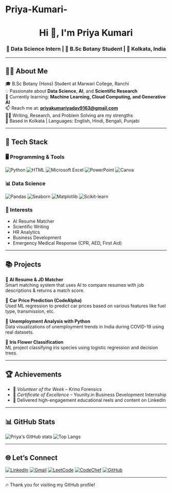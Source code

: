 # Priya-Kumari-
<h1 align="center">Hi 👋, I'm Priya Kumari</h1>
<h3 align="center">🚀 Data Science Intern | 🌿 B.Sc Botany Student | 📍 Kolkata, India</h3>

---

## 👩‍💻 About Me

🎓 B.Sc Botany (Hons) Student at Marwari College, Ranchi  
💡 Passionate about **Data Science**, **AI**, and **Scientific Research**  
🌱 Currently learning: **Machine Learning, Cloud Computing, and Generative AI**  
📫 Reach me at: **priyakumariyadav9163@gmail.com**  
🧑‍🔬 Writing, Research, and Problem Solving are my strengths  
📍 Based in Kolkata | Languages: English, Hindi, Bengali, Punjabi

---

## 🔧 Tech Stack

### 🖥 Programming & Tools
![Python](https://img.shields.io/badge/Python-3776AB?style=for-the-badge&logo=python&logoColor=white)
![HTML](https://img.shields.io/badge/HTML-E44D26?style=for-the-badge&logo=html5&logoColor=white)
![Microsoft Excel](https://img.shields.io/badge/Excel-217346?style=for-the-badge&logo=microsoft-excel&logoColor=white)
![PowerPoint](https://img.shields.io/badge/PowerPoint-B7472A?style=for-the-badge&logo=microsoft-powerpoint&logoColor=white)
![Canva](https://img.shields.io/badge/Canva-00C4CC?style=for-the-badge&logo=canva&logoColor=white)

### 📊 Data Science
![Pandas](https://img.shields.io/badge/Pandas-150458?style=for-the-badge&logo=pandas&logoColor=white)
![Seaborn](https://img.shields.io/badge/Seaborn-3776AB?style=for-the-badge&logo=python&logoColor=white)
![Matplotlib](https://img.shields.io/badge/Matplotlib-007ACC?style=for-the-badge&logo=python&logoColor=white)
![Scikit-learn](https://img.shields.io/badge/Scikit--Learn-F7931E?style=for-the-badge&logo=scikit-learn&logoColor=white)

### 🧠 Interests
- AI Resume Matcher
- Scientific Writing
- HR Analytics
- Business Development
- Emergency Medical Response (CPR, AED, First Aid)

---

## 📚 Projects

🔹 **AI Resume & JD Matcher**  
Smart matching system that uses AI to compare resumes with job descriptions & returns a match score.  

🔹 **Car Price Prediction (CodeAlpha)**  
Used ML regression to predict car prices based on various features like fuel type, transmission, etc.

🔹 **Unemployment Analysis with Python**  
Data visualizations of unemployment trends in India during COVID-19 using real datasets.

🔹 **Iris Flower Classification**  
ML project classifying iris species using logistic regression and decision trees.

---

## 🏆 Achievements

- 🥇 *Volunteer of the Week* – Krino Forensics  
- 🌟 *Certificate of Excellence* – Younity.in Business Development Internship  
- 💬 Delivered high-engagement educational reels and content on LinkedIn

---

## 📊 GitHub Stats

![Priya's GitHub stats](https://github-readme-stats.vercel.app/api?username=yourgithubusername&show_icons=true&theme=midnight-purple)
![Top Langs](https://github-readme-stats.vercel.app/api/top-langs/?username=yourgithubusername&layout=compact&theme=midnight-purple)

---

## 🌐 Let’s Connect

[![LinkedIn](https://img.shields.io/badge/LinkedIn-blue?style=for-the-badge&logo=linkedin&logoColor=white)](https://www.linkedin.com/in/priya-kumari-%F0%9D%B0%9D%B2%9D%B0%9D%B1%9D%B6%9D%BD%9D%B2%9D%B1%9D%B6%9D%BD%9D%B2%9D%BD-915647314)
[![Gmail](https://img.shields.io/badge/Gmail-red?style=for-the-badge&logo=gmail&logoColor=white)](mailto:priyakumariyadav9163@gmail.com)
[![LeetCode](https://img.shields.io/badge/LeetCode-FFA116?style=for-the-badge&logo=leetcode&logoColor=black)](https://leetcode.com/)
[![CodeChef](https://img.shields.io/badge/CodeChef-5B4638?style=for-the-badge&logo=codechef&logoColor=white)](https://www.codechef.com/)
[![GitHub](https://img.shields.io/badge/GitHub-100000?style=for-the-badge&logo=github&logoColor=white)](https://github.com/yourgithubusername)

---

🔥 Thank you for visiting my GitHub profile!
